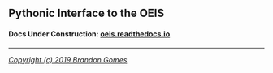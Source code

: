 ## Pythonic Interface to the OEIS

#### Docs Under Construction: [oeis.readthedocs.io](https://oeis.readthedocs.io)

---

_[Copyright (c) 2019 Brandon Gomes](../LICENSE)_
